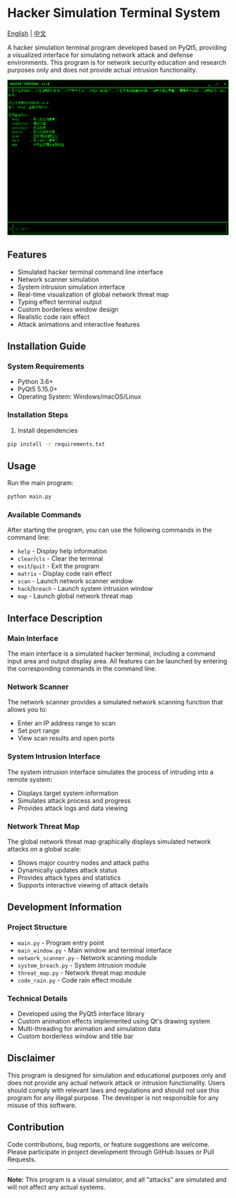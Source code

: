 # Hacker Simulation Terminal System

[English](README_EN.md) | [中文](README.md)

A hacker simulation terminal program developed based on PyQt5, providing a visualized interface for simulating network attack and defense environments. This program is for network security education and research purposes only and does not provide actual intrusion functionality.

![Main Interface Screenshot](screenshots/main.png)

## Features

-   Simulated hacker terminal command line interface
-   Network scanner simulation
-   System intrusion simulation interface
-   Real-time visualization of global network threat map
-   Typing effect terminal output
-   Custom borderless window design
-   Realistic code rain effect
-   Attack animations and interactive features

## Installation Guide

### System Requirements

-   Python 3.6+
-   PyQt5 5.15.0+
-   Operating System: Windows/macOS/Linux

### Installation Steps

1. Install dependencies

```bash
pip install -r requirements.txt
```

## Usage

Run the main program:

```bash
python main.py
```

### Available Commands

After starting the program, you can use the following commands in the command line:

-   `help` - Display help information
-   `clear`/`cls` - Clear the terminal
-   `exit`/`quit` - Exit the program
-   `matrix` - Display code rain effect
-   `scan` - Launch network scanner window
-   `hack`/`breach` - Launch system intrusion window
-   `map` - Launch global network threat map

## Interface Description

### Main Interface

The main interface is a simulated hacker terminal, including a command input area and output display area. All features can be launched by entering the corresponding commands in the command line.

### Network Scanner

The network scanner provides a simulated network scanning function that allows you to:

-   Enter an IP address range to scan
-   Set port range
-   View scan results and open ports

### System Intrusion Interface

The system intrusion interface simulates the process of intruding into a remote system:

-   Displays target system information
-   Simulates attack process and progress
-   Provides attack logs and data viewing

### Network Threat Map

The global network threat map graphically displays simulated network attacks on a global scale:

-   Shows major country nodes and attack paths
-   Dynamically updates attack status
-   Provides attack types and statistics
-   Supports interactive viewing of attack details

## Development Information

### Project Structure

-   `main.py` - Program entry point
-   `main_window.py` - Main window and terminal interface
-   `network_scanner.py` - Network scanning module
-   `system_breach.py` - System intrusion module
-   `threat_map.py` - Network threat map module
-   `code_rain.py` - Code rain effect module

### Technical Details

-   Developed using the PyQt5 interface library
-   Custom animation effects implemented using Qt's drawing system
-   Multi-threading for animation and simulation data
-   Custom borderless window and title bar

## Disclaimer

This program is designed for simulation and educational purposes only and does not provide any actual network attack or intrusion functionality. Users should comply with relevant laws and regulations and should not use this program for any illegal purpose. The developer is not responsible for any misuse of this software.

## Contribution

Code contributions, bug reports, or feature suggestions are welcome. Please participate in project development through GitHub Issues or Pull Requests.

---

**Note:** This program is a visual simulator, and all "attacks" are simulated and will not affect any actual systems. 